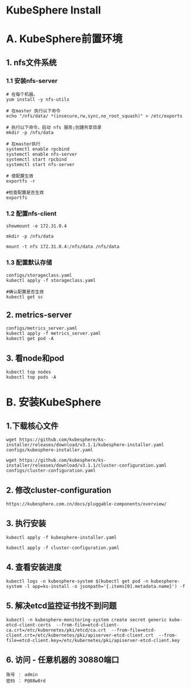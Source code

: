 # KubeSphere Install
# A. KubeSphere前置环境

## 1. nfs文件系统
### 1.1 安装nfs-server
```
# 在每个机器。
yum install -y nfs-utils

# 在master 执行以下命令 
echo "/nfs/data/ *(insecure,rw,sync,no_root_squash)" > /etc/exports

# 执行以下命令，启动 nfs 服务;创建共享目录
mkdir -p /nfs/data

# 在master执行
systemctl enable rpcbind
systemctl enable nfs-server
systemctl start rpcbind
systemctl start nfs-server

# 使配置生效
exportfs -r

#检查配置是否生效
exportfs
```

### 1.2 配置nfs-client
```
showmount -e 172.31.0.4

mkdir -p /nfs/data

mount -t nfs 172.31.0.4:/nfs/data /nfs/data
```

### 1.3 配置默认存储
```
configs/storageclass.yaml
kubectl apply -f storageclass.yaml

#确认配置是否生效
kubectl get sc
```

## 2. metrics-server
```
configs/metrics_server.yaml
kubectl apply -f metrics_server.yaml
kubectl get pod -A
```

## 3. 看node和pod
```
kubectl top nodes
kubectl top pods -A
```

# B. 安装KubeSphere
## 1.下载核心文件
```
wget https://github.com/kubesphere/ks-installer/releases/download/v3.1.1/kubesphere-installer.yaml
configs/kubesphere-installer.yaml

wget https://github.com/kubesphere/ks-installer/releases/download/v3.1.1/cluster-configuration.yaml
configs/cluster-configuration.yaml

```

## 2. 修改cluster-configuration
```
https://kubesphere.com.cn/docs/pluggable-components/overview/
```

## 3. 执行安装
```
kubectl apply -f kubesphere-installer.yaml

kubectl apply -f cluster-configuration.yaml
```

## 4. 查看安装进度
```
kubectl logs -n kubesphere-system $(kubectl get pod -n kubesphere-system -l app=ks-install -o jsonpath='{.items[0].metadata.name}') -f

```

## 5. 解决etcd监控证书找不到问题
```
kubectl -n kubesphere-monitoring-system create secret generic kube-etcd-client-certs  --from-file=etcd-client-ca.crt=/etc/kubernetes/pki/etcd/ca.crt  --from-file=etcd-client.crt=/etc/kubernetes/pki/apiserver-etcd-client.crt  --from-file=etcd-client.key=/etc/kubernetes/pki/apiserver-etcd-client.key
```

## 6. 访问 - 任意机器的 30880端口
```
账号 ： admin
密码 ： P@88w0rd
```
